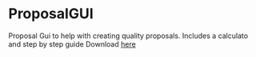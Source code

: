 # ProposalGUI
Proposal Gui to help with creating quality proposals. Includes a calculato and step by step guide
Download [here](https://github.com/Ismail-Mokoena/ProposalGUI/releases)
